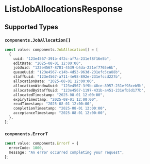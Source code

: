# ListJobAllocationsResponse


## Supported Types

### `components.JobAllocation[]`

```typescript
const value: components.JobAllocation[] = [
  {
    uuid: "123e4567-391b-4f2c-af7a-231ef8f16e5b",
    editDate: "2025-08-01 12:00:00",
    jobUuid: "123e4567-8781-4539-b4da-231ef7765e6b",
    queueUuid: "123e4567-c14b-4d53-963d-231efc5ca88b",
    staffUuid: "123e4567-a711-4e98-892e-231efccd227b",
    allocationDate: "2025-08-01 12:00:00",
    allocationWindowUuid: "123e4567-3f9b-48ce-8957-231ef98ceb5b",
    allocatedByStaffUuid: "123e4567-1197-431b-a451-231efb5d177b",
    allocatedTimestamp: "2025-08-01 12:00:00",
    expiryTimestamp: "2025-08-01 12:00:00",
    readTimestamp: "2025-08-01 12:00:00",
    completionTimestamp: "2025-08-01 12:00:00",
    acceptanceTimestamp: "2025-08-01 12:00:00",
  },
];
```

### `components.ErrorT`

```typescript
const value: components.ErrorT = {
  errorCode: 1000,
  message: "An error occurred completing your request",
};
```

